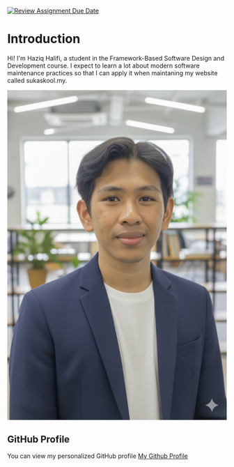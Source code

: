 [![Review Assignment Due Date](https://classroom.github.com/assets/deadline-readme-button-22041afd0340ce965d47ae6ef1cefeee28c7c493a6346c4f15d667ab976d596c.svg)](https://classroom.github.com/a/LQr4ft17)
# Introduction
Hi! I'm Haziq Halifi, a student in the Framework-Based Software Design and Development course. 
I expect to learn a lot about modern software maintenance practices so that I can apply it when maintaning my website called sukaskool.my.

![My Image](image.jpg)  <!-- Link to the uploaded image -->

## GitHub Profile

You can view my personalized GitHub profile [My Github Profile](https://github.com/haziqhalifi)

